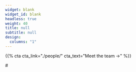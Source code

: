 ```yaml
---
widget: blank
widget_id: blank
headless: true
weight: 40
title: null
subtitle: null
design:
  columns: "1"
---
```


{{% cta  cta_link="./people/" cta_text="Meet the team →" %}}

#<i class="fa-thin fa-dna"></i>